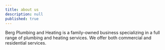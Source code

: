 ```yaml
---
title: about us
description: null
published: true
---
```


Berg Plumbing and Heating is a family-owned business specializing in a full range of plumbing and heating services. We offer both commercial and residential services.